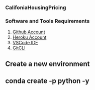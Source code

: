 ### CalifoniaHousingPricing
### Software and Tools Requirements

1. [Github Account](https://github.com)
2. [Heroku Account](http://heroku.com)
3. [VSCode IDE](https://code.visualstudio.com/)
4. [GitCLI](https://git-scm.com/book/en/v2/Getting-Started-The-Command-Line)

Create a new environment
---
conda create -p python -y
---